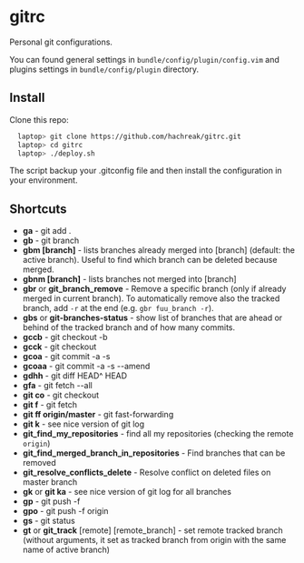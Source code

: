 gitrc
=====

Personal git configurations.

You can found general settings in `bundle/config/plugin/config.vim`
and plugins settings in `bundle/config/plugin` directory.


Install
-------

Clone this repo:

```bash
  laptop> git clone https://github.com/hachreak/gitrc.git
  laptop> cd gitrc
  laptop> ./deploy.sh
```

The script backup your .gitconfig file and then install the
configuration in your environment.


Shortcuts
-------------------------
* **ga** - git add .
* **gb** - git branch
* **gbm [branch]** - lists branches already merged into [branch] (default: the active branch). Useful to find which branch can be deleted because merged.
* **gbnm [branch]** - lists branches not merged into [branch]
* **gbr** or **git_branch_remove** - Remove a specific branch (only if already merged in current branch). To automatically remove also the tracked branch, add `-r` at the end (e.g. `gbr fuu_branch -r`).
* **gbs** or **git-branches-status** - show list of branches that are ahead or behind of the tracked branch and of how many commits.
* **gccb** - git checkout -b
* **gcck** - git checkout
* **gcoa** - git commit -a -s
* **gcoaa** - git commit -a -s --amend
* **gdhh** - git diff HEAD^ HEAD
* **gfa** - git fetch --all
* **git co** - git checkout
* **git f** - git fetch
* **git ff origin/master** - git fast-forwarding
* **git k** - see nice version of git log
* **git_find_my_repositories** - find all my repositories (checking the remote `origin`)
* **git_find_merged_branch_in_repositories** - Find branches that can be removed
* **git_resolve_conflicts_delete** - Resolve conflict on deleted files on master branch
* **gk** or **git ka** - see nice version of git log for all branches
* **gp** - git push -f
* **gpo** - git push -f origin
* **gs** - git status
* **gt** or **git_track** [remote] [remote_branch] - set remote tracked branch (without arguments, it set as tracked branch from origin with the same name of active branch)
